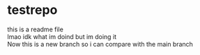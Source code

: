 # testrepo

this is a readme file\
lmao idk what im doind but im doing it\
Now this is a new branch so i can compare with the main branch
